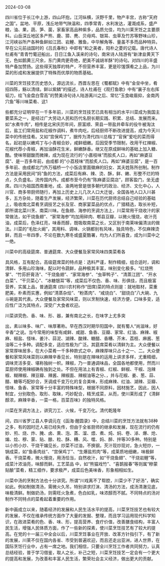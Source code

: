 2024-03-08

四川省位于长江中上游，四山环抱，江河纵横，沃野千里，物产丰宫，古称“天府之国”。盆地、平原，浅丘地带气陕温和，四季常青，水利发达，灌溉成系，盛产粮，油、果，蔬、笋、菌，家畜家高品种紫多，品质允佳，均为川莱烹饪之主要原料。山岳深丘地区多产熊、鹿、獐、麂、贝母鸡、银耳、虫草及竹苏等野味山珍，江河峡谷所产各种鱼鲜如江团、岩鯉、雅鱼，中华解角等、量虽不多而品种特异。早在公元前战国时的《吕氏春秋》中即有“和之美者，阳朴之菱的记载。唐代诗人杜甫有“青青竹葡迎船出，日日江鱼入溪来的诗句，南宋诗人陆游有“新津韭黄天下无，色如鹅黄三尺余，东门黄肉更奇绝，肥美不诚胡羊酥”的诗句。对四川的丰盛特产备加赞扬。这些得天独厚的特产，不但营养丰富，更是珍馐馔肴之上品，为川菜的形成和发展提供了特殊而优厚的物质基础。

川菜的烹饪技艺历史悠久，源远流长，西晋左思在《蜀都赋》中有“金垒中坐，肴招四陈，觞以清绿。鲜以紫鳞”的描述，诗人杜甫在《观打鱼歌》中有“襄子左右挥韬刀，绘飞金盘白雪高”的赞美诗句诗人陆游离川之后、常忆“玉食峻眉抑，金南丙穴鱼”等川味菜肴、这1

些都充分证明早在一千多年前，川菜的烹饪技艺已具有相当的水平川菜成为我国主要菜系之一，是经过广大劳动人民和历代名厨长期实践、积累、总结、发展而来。如“水煮牛肉”，相传是北宋庆历年间，原富顺、荣县一带盐井牵车的役牛被淘汰后，盐工们常用盐和花椒作调料，煮牛肉吃，后经厨师不断改进提高，成为今天川菜中的传统佳肴。又如“宫保鸡丁”，据传为清代四川总楷丁“官保”爱吃的菜而得名，起初是以嫩鸡丁与小青椒合妙，咸鲜细嫩。后因受季节限制，改用干红辣椒、花椒代荐小青椒，再加油酥花生米，鲜嫩酥香。继又在原成鲜味的基础上加入糖、酷。使味带甜酸而微辣，成为现在流行的“小嘉枝味”而脍炙人口，再如“麻婆豆腐”、是一百多年前，由成都
的“小荔枝味“而脍炙人口。再如“麻婆豆腐”，是一百多年前、由成都北门外万福桥一个小饭店里面徽麻的妇女、其夫姓陈所创制。制作方法是采用民间“妈”鱼的方法，成菜后有麻、辣、烫、酥，鲜、嫩、形整不烂的特点，久负盛名，流传国内外。成都市至今仍有“陈麻婆豆腐店”，顾客盈门，坐无虚席。四川为祖国西南重地，成、渝两地曾是很多朝代的政治、经济、文化中心，人川官、商多带厨师随行，再加上历史上儿几次人口大迁徙，全国各地人口入川甚多，五方杂处，随着生产发展，经济繁荣，川菜在历代厨师总结自己经验的基础上，吸收南北菜肴烹调技艺之长及官、商家宴菜品的优点，广猎精选，取长补短，即所谓北菜川烹、南菜川味。在鱼翅、海参的烹调方法上，川菜常用干烧收汁的家常做法，如干烧鱼翅”、“家常海参”均加用碎肉、郫县豆瓣，以微火慢烧，收汁亮油，成菜后，色泽红亮，味香而醇，既吸取南菜之长，又区别于南莱味偏清淡的做法。川菜的“毛肚火阚”，其用料、调味、火锅都别有风味，独具特色，不仅麻辣烫鲜，而且一年四季，不论在数九寒冬或盛夏酷署，均为人们所喜食，成为川菜中之一绝。

川菜中的高级筵席、普通筵席、大众便餐及家常风味四类菜肴各

具风格，互有配合。高级筵席菜的特点是：选料严谨，制作精细，组合适时，调和清鲜、多用山珍海味，配以时令蔬鲜，品种极其丰富，味别变化极多。“红烧熊掌”、“竹荪肝膏汤”、“干烧鱼翅”、“家常海参”、“虫草鸭子”、“清蒸江团”、“开水白菜”、“干贝菜心”、“冰糖银耳”等，成菜后不仅色、香、味、形俱佳，而且极富营养，实属上品，普通筵席
(四川农村称作“田席)菜的特点则是：就地取材，菜重肥美，朴素而实惠，例如“清蒸杂烩”、“粉蒸肉”、“咸烧白”、“甜烧白”八大碗、九斗碗是其代表。大众便餐及家常风味菜，则以烹制快速，经济方便，口味多变，适应性广泛为其特点，深受广大食者欢迎。

川菜讲究色、香、味、形、器，兼有南北之长，在味字上尤多突

出，素以味多、味广、味厚著称。早在西汉时期华阳国中，就有蜀人“尚滋味，好辛香”之说。当今常用的味型有咸鲜、咸甜、鱼香、豆瓣、家常、红油、麻辣、椒麻、椒盐、怪味、姜汁、蒜泥、湖辣、酸辣、糖醋、香糟、芥末、荔枝、麻酱、葱油等二十多种。调配多变，适应性极为广泛。其筵席菜肴以清鲜为主。大众便餐以家常厚味居多，在大小菜肴一千多种款式之中，麻辣厚味只占十之一、二。大众便餐和家常风味菜则以麻辣辛香见长，特别是在辣味的运用上讲求多样，尤重精细，调味灵活多变、堪称独树一帜。辣椒，乃一普通调味品，全国各地都使用，然而川菜厨师使用辣椒确有独到之处。不但在用法上有青椒、红椒、鲜椒、干椒、泡辣椒、糊辣椒、辣豆瓣、辣酱、辣椒面、辣椒油等之分、，并与花椒、姜、葱、蒜、醋、糖等巧配妙合，烹调成千变万化的复合美味，形成麻辣、红油、湖辣、豆瓣、怪味、鱼香、家常等十分丰富的特殊味型，根据不同原料，因材施艺，因此，因人制宜，分别取色、取形、取昧，巧妙配合，精烹成菜，从而，使川莱形成了《清鲜醇浓，麻辣辛香，一菜一格，百菜百味》的独特风格。

川菜在烹调方法上，讲究刀工、火候，千变万化。清代乾隆年

间，四川省罗江县人李调元在《函海·醒圆录》中，总结川菜的烹饪方法就有38种之多，有的因时迁人易已经失传，但由于全省厨师的继承和发展，现在流行的仍有妙、煎、烧、炸、腌、卤、熏、泡、蒸、溜、煨、煮、炖、焖、卷、淖、爆、炝、煸、烩、穆、蒙、贴、酿、粒、酥、糟、风、噬、妈、醉、拌等30多种。特别是以小煎小炒、干烧干煸见长，炒菜不过油，不换钢，芡汁现炒现对，急火短炒，一锅成菜，如“鱼香肉丝”、“宫保鸡丁”、“生爆盐煎肉”等，成莱质地细嫩，味极鲜香。干烧菜肴，微火慢烧，用汤恰当，自然收汁，如“干烧鱼翅”、“干烧岩鲤”等，成菜汁浓油亮，味醇而鲜。工艺菜品
中，如“熊猫戏竹”、“喜鹊报春”等则属“糝蒙贴酿”菜肴，精工细作，要求极严，成菜后色美味香，形象相相如生。

川菜中汤的烹制方法也十分讲究。所谓“川戏离不了帮腔，川菜少不了好汤”，确实如此。例如制做清汤，需微火久吊，特别讲求打沫、清汤的方法，成汤清澈见底，味极清鲜。制做奶汤，则需旺火急煮，色白如乳，味浓醇而不腻。不同特点的汤对制作不同特点的菜肴起着重要的作用。

新中画成立以来，随着经济的发展和人民生活水平的提高，川菜烹饪技艺也有较大的发展，不仅在维承传统方面作了大量的发掘、整理，而且学习运用现代科学知识，在政进菜肴的色、香、味、形，提高营养、食疗价值，改善膳食结构，丰富人民生活，增强人民体质方面，作了一些新的探素，使川菜烹饪技艺有了较大的提高。在党的十一届三中全会以后，川菜烹饪事业在开放、改革方针指引下，有了新的发展，川莱不仅在国内各省、市受到普遍欢迎，而且还走出亚洲，进人世界，在国际烹饪行业中，占有一席之地。我们相信，只要全川烹饪工作者共同努力，认真总结经验，普于学习借鉴，取人之长，补己之短，川菜烹饪技艺一定会有一个更大的提高和发展，为改善和丰富人民生活，繁荣社会主义经济，做出更大的贡献。
